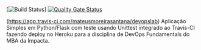 [![Build Status](https://app.travis-ci.com/mateusmoreirasantana/devopslab.svg?branch=main)]
[![Quality Gate Status](https://sonarcloud.io/api/project_badges/measure?project=mateusmoreirasantana_devopslab&metric=alert_status)](https://sonarcloud.io/summary/new_code?id=mateusmoreirasantana_devopslab)

(https://app.travis-ci.com/mateusmoreirasantana/devopslab)
Aplicação Simples em Python/Flask com teste usando Unittest integrado ao Travis-CI fazendo deploy no Heroku para a disciplina de DevOps Fundamentals do MBA da Impacta. 
